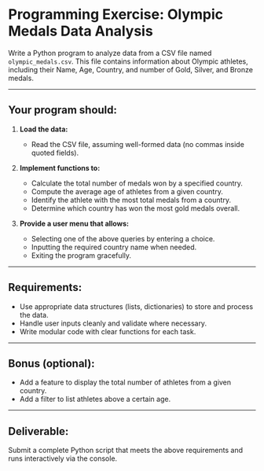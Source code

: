 # Programming Exercise: Olympic Medals Data Analysis

Write a Python program to analyze data from a CSV file named `olympic_medals.csv`. 
This file contains information about Olympic athletes, including their Name, Age, Country, and number of Gold, Silver, and Bronze medals.

---

## Your program should:

1. **Load the data:**  
   - Read the CSV file, assuming well-formed data (no commas inside quoted fields).  

2. **Implement functions to:**  
   - Calculate the total number of medals won by a specified country.  
   - Compute the average age of athletes from a given country.  
   - Identify the athlete with the most total medals from a country.  
   - Determine which country has won the most gold medals overall.

3. **Provide a user menu that allows:**  
   - Selecting one of the above queries by entering a choice.  
   - Inputting the required country name when needed.  
   - Exiting the program gracefully.

---

## Requirements:

- Use appropriate data structures (lists, dictionaries) to store and process the data.  
- Handle user inputs cleanly and validate where necessary.  
- Write modular code with clear functions for each task.

---

## Bonus (optional):

- Add a feature to display the total number of athletes from a given country.  
- Add a filter to list athletes above a certain age.

---

## Deliverable:

Submit a complete Python script that meets the above requirements and runs interactively via the console.

